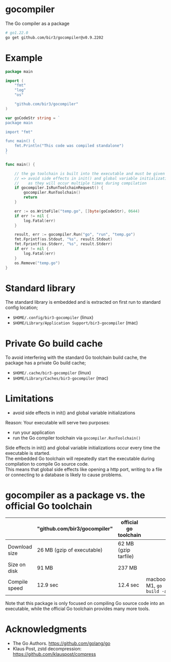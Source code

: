 
# gocompiler

The Go compiler as a package

```bash
# go1.22.0
go get github.com/bir3/gocompiler@v0.9.2202
```


# Example


```go
package main

import (
	"fmt"
	"log"
	"os"

	"github.com/bir3/gocompiler"
)

var goCodeStr string = `
package main

import "fmt"

func main() {
	fmt.Println("This code was compiled standalone")
}
`

func main() {

	// the go toolchain is built into the executable and must be given a chance to run
	// => avoid side effects in init() and global variable initialization
	//    as they will occur multiple times during compilation
	if gocompiler.IsRunToolchainRequest() {
		gocompiler.RunToolchain()
		return
	}

	err := os.WriteFile("temp.go", []byte(goCodeStr), 0644)
	if err != nil {
		log.Fatal(err)
	}

	result, err := gocompiler.Run("go", "run", "temp.go")
	fmt.Fprintf(os.Stdout, "%s", result.Stdout)
	fmt.Fprintf(os.Stderr, "%s", result.Stderr)
	if err != nil {
		log.Fatal(err)
	}
	os.Remove("temp.go")
}
```

# Standard library

The standard library is embedded and is extracted on first run
to standard config location;
- `$HOME/.config/bir3-gocompiler` (linux)
- `$HOME/Library/Application Support/bir3-gocompiler` (mac)

# Private Go build cache

To avoid interfering with the standard Go toolchain build cache, the package has a private 
Go build cache;
- `$HOME/.cache/bir3-gocompiler` (linux)
- `$HOME/Library/Caches/bir3-gocompiler` (mac)

# Limitations

- avoid side effects in init() and global variable initializations

Reason: Your executable will serve two purposes: 
- run your application
- run the Go compiler toolchain via `gocompiler.RunToolchain()`

Side effects in init() and global variable initializations occur every time the executable is started.  
The embedded Go toolchain will repeatedly start the executable during compilation to compile Go source code.  
This means that global side effects like opening a http port, writing to a file or connecting to a database is likely to cause problems.


# gocompiler as a package vs. the official Go toolchain

|                      | "github.com/bir3/gocompiler"  | official go toolchain |                           |
| -------------------  | ----------------------------- | --------------------- | ------------------------- |
| Download size        | 26 MB (gzip of executable)    | 62 MB (gzip tarfile)  |                           |
| Size on disk         | 91 MB                         | 237 MB                |                           |
| Compile speed        | 12.9 sec                      | 12.4 sec              | macbook M1, `go build -a` |

Note that this package is only focused on compiling Go source code into an executable, while the official Go toolchain provides many more tools.

# Acknowledgments

* The Go Authors. https://github.com/golang/go 
* Klaus Post, zstd decompression: https://github.com/klauspost/compress